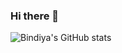 ### Hi there 👋

![Bindiya's GitHub stats](https://github-readme-stats.vercel.app/api?username=bindiya-kundaliya&hide=contribs,prs)
<!--
**bindiya-kundaliya/bindiya-kundaliya** is a ✨ _special_ ✨ repository because its `README.md` (this file) appears on your GitHub profile.

Here are some ideas to get you started:

- 🔭 I’m currently working on ...
- 🌱 I’m currently learning ...
- 👯 I’m looking to collaborate on ...
- 🤔 I’m looking for help with ...
- 💬 Ask me about ...
- 📫 How to reach me: ...
- 😄 Pronouns: ...
- ⚡ Fun fact: ...
-->
